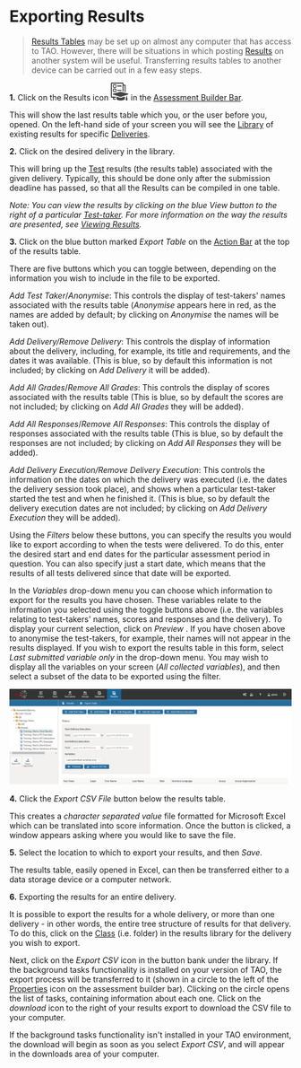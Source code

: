# Exporting Results

> [Results Tables](../appendix/glossary.md#results-table) may be set up on almost any computer that has access to TAO. However, there will be situations in which posting [Results](../appendix/glossary.md#results) on another system will be useful. Transferring results tables to another device can be carried out in a few easy steps.

**1.**  Click on the Results icon ![Results](../resources/_icons/result.png) in the [Assessment Builder Bar](../appendix/glossary.md#assessment-builder-bar).

This will show the last results table which you, or the user before you, opened. On the left-hand side of your screen you will see the [Library](../appendix/glossary.md#library) of existing results for specific [Deliveries](../appendix/glossary.md#delivery).

**2.** Click on the desired delivery in the library. 

This will bring up the [Test](../appendix/glossary.md#test) results (the results table) associated with the given delivery. Typically, this should be done only after the submission deadline has passed, so that all the Results can be compiled in one table.

*Note: You can view the results by clicking on the blue View button to the right of a particular [Test-taker](../appendix/glossary.md#test-taker). For more information on the way the results are presented, see [Viewing Results](../results/viewing-results.md).*

**3.** Click on the blue button marked *Export Table* on the [Action Bar](../appendix/glossary.md#action-bar) at the top of the results table.

There are five buttons which you can toggle between, depending on the information you wish to include in the file to be exported.

*Add Test Taker*/*Anonymise*: This controls the display of test-takers' names associated with the results table (*Anonymise* appears here in red, as the names are added by default; by clicking on *Anonymise* the names will be taken out).

*Add Delivery/Remove Delivery*: This controls the display of information about the delivery, including, for example, its title and requirements, and the dates it was available. (This is blue, so by default this information is not included; by clicking on *Add Delivery* it will be added).

*Add All Grades*/*Remove All Grades*: This controls the display of scores associated with the results table (This is blue, so by default the scores are not included; by clicking on *Add All Grades* they will be added).

*Add All Responses*/*Remove All Responses*: This controls the display of responses associated with the results table (This is blue, so by default the responses are not included; by clicking on *Add All Responses* they will be added). 

*Add Delivery Execution/Remove Delivery Execution*: This controls the information on the dates on which the delivery was executed (i.e. the dates the delivery session took place), and shows when a particular test-taker started the test and when he finished it. (This is blue, so by default the delivery execution dates are not included; by clicking on *Add Delivery Execution* they will be added).


Using the *Filters* below these buttons, you can specify the results you would like to export according to when the tests were delivered. To do this, enter the desired start and end dates for the particular assessment period in question. You can also specify just a start date, which means that the results of all tests delivered since that date will be exported. 

In the *Variables* drop-down menu you can choose which information to export for the results you have chosen. These variables relate to the information you selected using the toggle buttons above (i.e. the variables relating to test-takers' names, scores and responses and the delivery). To display your current selection, click on *Preview* . If you have chosen above to anonymise the test-takers, for example, their names will not appear in the results displayed. If you wish to export the results table in this form, select *Last submitted variable only* in the drop-down menu. You may wish to display all the variables on your screen (*All collected variables*), and then select a subset of the data to be exported using the filter.

![Exporting the Results](../resources/backend/results/results-export.png)

**4.** Click the *Export CSV File* button below the results table.

This creates a *character separated value* file formatted for Microsoft Excel which can be translated into score information. Once the button is clicked, a window appears asking where you would like to save the file.

**5.** Select the location to which to export your results, and then *Save*.

The results table, easily opened in Excel, can then be transferred either to a data storage device or a computer network.

**6.** Exporting the results for an entire delivery.

It is possible to export the results for a whole delivery, or more than one delivery - in other words, the entire tree structure of results for that delivery. To do this, click on the [Class](../appendix/glossary.md#class) (i.e. folder) in the results library for the delivery you wish to export.

Next, click on the *Export CSV* icon in the button bank under the library. If the background tasks functionality is installed on your version of TAO, the export process will be transferred to it (shown in a circle to the left of the [Properties](../appendix/glossary.md#properties) icon on the assessment builder bar). Clicking on the circle opens the list of tasks, containing information about each one. Click on the *download* icon to the right of your results export to download the CSV file to your computer. 

If the background tasks functionality isn't installed in your TAO environment, the download will begin as soon as you select *Export CSV*, and will appear in the downloads area of your computer.  

